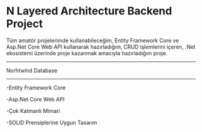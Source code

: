 # N Layered Architecture Backend Project
Tüm amatör projelerimde kullanabileceğim, Entity Framework Core ve Asp.Net Core Web API kullanarak hazırladığım, CRUD işlemlerini içeren, .Net ekosistemi üzerinde proje kazanmak amacıyla hazırladığım proje.


_____________________
Norhtwind Database
_____________________


-Entity Framework Core

-Asp.Net Core Web API

-Çok Katmanlı Mimari

-SOLID Prensiplerine Uygun Tasarım
